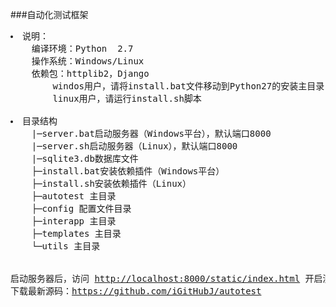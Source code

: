 ###自动化测试框架
<pre>
<li>说明：
	编译环境：Python  2.7
	操作系统：Windows/Linux
	依赖包：httplib2，Django
		windos用户，请将install.bat文件移动到Python27的安装主目录，然后双击运行
		linux用户，请运行install.sh脚本

<li>目录结构
	|─server.bat启动服务器（Windows平台），默认端口8000
	|─server.sh启动服务器（Linux），默认端口8000
	|─sqlite3.db数据库文件
	├─install.bat安装依赖插件（Windows平台）
	├─install.sh安装依赖插件（Linux）
	├─autotest 主目录
	├─config 配置文件目录
	├─interapp 主目录
	├─templates 主目录
	└─utils 主目录


启动服务器后，访问 <a href="http://localhost:8000/static/index.html">http://localhost:8000/static/index.html</a> 开启测试之旅!
下载最新源码：<a href="https://github.com/iGitHubJ/autotest">https://github.com/iGitHubJ/autotest</a>

</pre>

